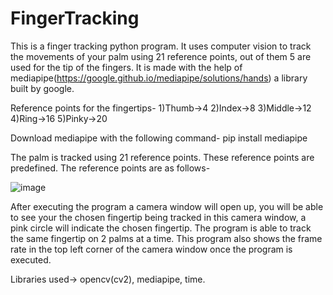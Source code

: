 # FingerTracking

This is a finger tracking python program. It uses computer vision to track the movements of your palm using 21 reference points, out of them 5 are used for the tip of the fingers. It is made with the help of mediapipe(https://google.github.io/mediapipe/solutions/hands) a library built by google.

Reference points for the fingertips-
1)Thumb->4
2)Index->8
3)Middle->12
4)Ring->16
5)Pinky->20

Download mediapipe with the following command- pip install mediapipe

The palm is tracked using 21 reference points. These reference points are predefined. The reference points are as follows-

![image](https://user-images.githubusercontent.com/47482433/122686109-28838000-d22d-11eb-83c0-a2d5a465c096.png)

After executing the program a camera window will open up, you will be able to see your the chosen fingertip being tracked in this camera window, a pink circle will indicate the chosen fingertip. The program is able to track the same fingertip on 2 palms at a time. This program also shows the frame rate in the top left corner of the camera window once the program is executed.

Libraries used-> opencv(cv2), mediapipe, time.

